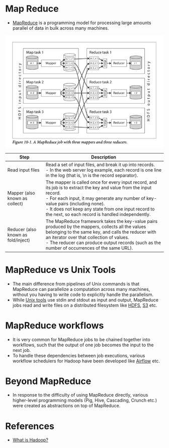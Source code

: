 # Map Reduce
- [MapReduce](https://en.wikipedia.org/wiki/MapReduce) is a programming model for processing large amounts parallel of data in bulk across many machines.

![img.png](../assests/map_reduce.png)

| Step                                | Description                                                                                                                                                                                                                                                                                                             |
|-------------------------------------|-------------------------------------------------------------------------------------------------------------------------------------------------------------------------------------------------------------------------------------------------------------------------------------------------------------------------|
| Read input files                    | Read a set of input files, and break it up into records. <br/>- In the web server log example, each record is one line in the log (that is, \n is the record separator).                                                                                                                                                |
| Mapper (also known as collect)      | The mapper is called once for every input record, and its job is to extract the key and value from the input record. <br/>- For each input, it may generate any number of key-value pairs (including none). <br/>- It does not keep any state from one input record to the next, so each record is handled independently. |
| Reducer (also known as fold/inject) | The MapReduce framework takes the key-value pairs produced by the mappers, collects all the values belonging to the same key, and calls the reducer with an iterator over that collection of values. <br/>- The reducer can produce output records (such as the number of occurrences of the same URL).                 |

# MapReduce vs Unix Tools
- The main difference from pipelines of Unix commands is that MapReduce can parallelize a computation across many machines, without you having to write code to explicitly handle the parallelism.
- While [Unix tools](https://dasher.wustl.edu/chem478/software/unix-tools/) use stdin and stdout as input and output, MapReduce jobs read and write files on a distributed filesystem like [HDFS](ApacheHadoop/ApacheHDFS.md), [S3](../../../2_AWSComponents/7_StorageServices/3_ObjectStorageTypes/AmazonS3/Readme.md) etc.

# MapReduce workflows
- It is very common for MapReduce jobs to be chained together into workflows, such that the output of one job becomes the input to the next job.
- To handle these dependencies between job executions, various workflow schedulers for Hadoop have been developed like [Airflow](https://airflow.apache.org/) etc.

# Beyond MapReduce
- In response to the difficulty of using MapReduce directly, various higher-level programming models (Pig, Hive, Cascading, Crunch etc.) were created as abstractions on top of MapReduce.

# References
- [What is Hadoop?](https://aws.amazon.com/emr/details/hadoop/what-is-hadoop/)
